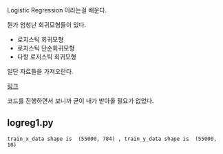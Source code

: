 Logistic Regression 이라는걸 배운다.

뭔가 엄청난 회귀모형들이 있다.

* 로지스틱 회귀모형
* 로지스틱 단순회귀모형
* 다항 로지스틱 회귀모형

일단 자료들을 가져오란다.

[링크](http://yann.lecun.com/exdb/mnist)

코드를 진행하면서 보니까 굳이 내가 받아올 필요가 없었다.


## logreg1.py

``
train_x_data shape is  (55000, 784) , train_y_data shape is  (55000, 10)
``

